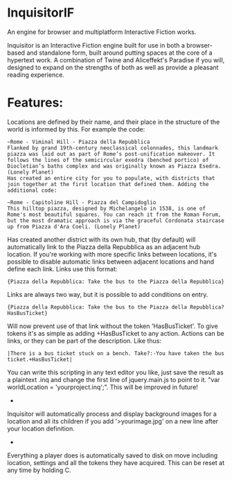 # InquisitorIF
An engine for browser and multiplatform Interactive Fiction works.

Inquisitor is an Interactive Fiction engine built for use in both a browser-based and standalone form, built around putting spaces at the core of a hypertext work. A combination of Twine and Aliceffekt's Paradise if you will, designed to expand on the strengths of both as well as provide a pleasant reading experience.

# Features:

Locations are defined by their name, and their place in the structure of the world is informed by this. For example the code:

```
~Rome - Viminal Hill - Piazza della Repubblica 
Flanked by grand 19th-century neoclassical colonnades, this landmark piazza was laid out as part of Rome’s post-unification makeover. It follows the lines of the semicircular exedra (benched portico) of Diocletian’s baths complex and was originally known as Piazza Esedra. (Lonely Planet)
Has created an entire city for you to populate, with districts that join together at the first location that defined them. Adding the additional code:

~Rome - Capitoline Hill - Piazza del Campidoglio 
This hilltop piazza, designed by Michelangelo in 1538, is one of Rome's most beautiful squares. You can reach it from the Roman Forum, but the most dramatic approach is via the graceful Cordonata staircase up from Piazza d'Ara Coeli. (Lonely Planet)

```

Has created another district with its own hub, that (by default) will automatically link to the Piazza della Repubblica as an adjacent hub location. If you're working with more specific links between locations, it's possible to disable automatic links between adjacent locations and hand define each link. Links use this format:

```
{Piazza della Repubblica: Take the bus to the Piazza della Repubblica}
```

Links are always two way, but it is possible to add conditions on entry.

```
{Piazza della Repubblica: Take the bus to the Piazza della Repubblica?HasBusTicket}
```

Will now prevent use of that link without the token 'HasBusTicket'. To give tokens it's as simple as adding +HasBusTicket to any action. Actions can be links, or they can be part of the description. Like thus:

```
|There is a bus ticket stuck on a bench. Take?:-You have taken the bus ticket.+HasBusTicket|
```

You can write this scripting in any text editor you like, just save the result as a plaintext .inq and change the first line of jquery.main.js to point to it. "var worldLocation = 'yourproject.inq';". This will be improved in future!

-

Inquisitor will automatically process and display background images for a location and all its children if you add '>yourimage.jpg' on a new line after your location definition.

-

Everything a player does is automatically saved to disk on move including location, settings and all the tokens they have acquired. This can be reset at any time by holding C.
